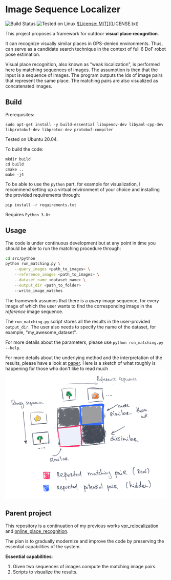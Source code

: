# Image Sequence Localizer

![Build Status](https://github.com/ovysotska/image_sequence_localizer/actions/workflows/main.yml/badge.svg)
![Tested on Linux](https://img.shields.io/badge/Linux-FCC624?logo=linux&logoColor=black)
[![License: MIT]](https://img.shields.io/badge/Licence-MIT-green.svg)](LICENSE.txt)

This project proposes a framework for outdoor **visual place recognition**.

It can recognize visually similar places in GPS-denied environments.
Thus, can serve as a candidate search technique in the context of full 6 DoF robot pose estimation.

Visual place recognition, also known as "weak localization", is performed here by matching sequences of images.
The assumption is then that the input is a sequence of images. The program outputs the ids of image pairs that represent the same place. The matching pairs are also visualized as concatenated images.

## Build

Prerequisites:

```
sudo apt-get install -y build-essential libopencv-dev libyaml-cpp-dev libprotobuf-dev libprotoc-dev protobuf-compiler
```

Tested on Ubuntu 20.04.

To build the code:

```
mkdir build
cd build
cmake ..
make -j4
```

To be able to use the `python` part, for example for visualization, I recommend setting up a virtual environment of your choice and installing the provided requirements through:

```
pip install -r requirements.txt
```

Requires `Python 3.8+`.

## Usage

The code is under continuous development but at any point in time you should be able to run the matching procedure through:

```bash
cd src/python
python run_matching.py \
    --query_images <path_to_images> \
    --reference_images <path_to_images> \
    --dataset_name <dataset_name> \
    --output_dir <path_to_folder>
    --write_image_matches
```

The framework assumes that there is a _query_ image sequence, for every image of which the user wants to find the corresponding image in the _reference_ image sequence.

The `run_matching.py` script stores all the results in the user-provided `output_dir`. The user also needs to specify the name of the dataset, for example, "my_awesome_dataset".

For more details about the parameters, please use `python run_matching.py --help`.

For more details about the underlying method and the interpretation of the results, please have a look at [paper](http://www.ipb.uni-bonn.de/pdfs/vysotska16ral-icra.pdf).
Here is a sketch of what roughly is happening for those who don't like to read much ![](doc/cost_matrix_view.png)

## Parent project

This repository is a continuation of my previous works [vpr_relocalization](https://github.com/PRBonn/vpr_relocalization) and [online_place_recognition](https://github.com/PRBonn/online_place_recognition).

The plan is to gradually modernize and improve the code by preserving the essential capabilities of the system.

**Essential capabilities**:

1. Given two sequences of images compute the matching image pairs.
2. Scripts to visualize the results.
